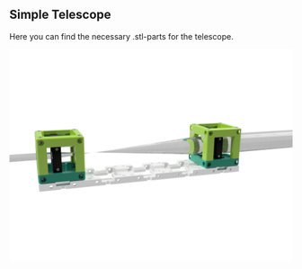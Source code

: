 ## Simple Telescope
Here you can find the necessary .stl-parts for the telescope. 

![](Assembly_simple_Telescope.png)